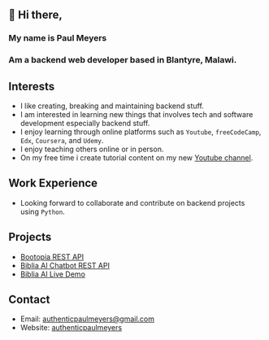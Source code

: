 ## 👋 Hi there,
### My name is Paul Meyers
### Am a backend web developer based in Blantyre, Malawi.

## Interests
* I like creating, breaking and maintaining backend stuff.
* I am interested in learning new things that involves tech and software development especially backend stuff.
* I enjoy learning through online platforms such as `Youtube`, `freeCodeCamp`, `Edx`, `Coursera`, and `Udemy`.
* I enjoy teaching others online or in person.
* On my free time i create tutorial content on my new [Youtube channel](https://youtube.com/@ilearnatoday?si=K24WPZIJiFYBD9KJ).

## Work Experience
* Looking forward to collaborate and contribute on backend projects using `Python`.
  
## Projects
* [Bootopia REST API](https://github.com/AuthenticPaulMeyers/Bootopia-REST-API)
* [Biblia AI Chatbot REST API](https://github.com/AuthenticPaulMeyers/Bible-AI-Chat)
* [Biblia AI Live Demo](https://biblia-chat-lime.vercel.app/)
  
## Contact
* Email: authenticpaulmeyers@gmail.com
* Website: [authenticpaulmeyers](http://authentic.pythonanywhere.com/)

